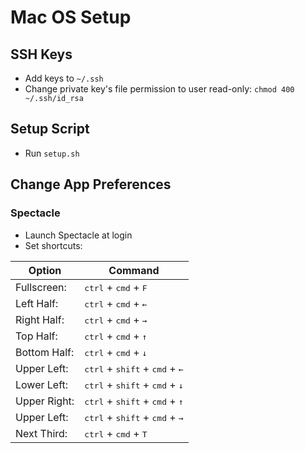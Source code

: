 # Mac OS Setup

## SSH Keys

* Add keys to `~/.ssh`
* Change private key's file permission to user read-only: `chmod 400 ~/.ssh/id_rsa`

## Setup Script

* Run `setup.sh`

## Change App Preferences

### Spectacle

* Launch Spectacle at login
* Set shortcuts:

| Option       | Command                                                                 |
| ------------ | ----------------------------------------------------------------------- |
| Fullscreen:  | <kbd>ctrl</kbd> + <kbd>cmd</kbd> + <kbd>F</kbd>                         |
| Left Half:   | <kbd>ctrl</kbd> + <kbd>cmd</kbd> + <kbd>&larr;</kbd>                    |
| Right Half:  | <kbd>ctrl</kbd> + <kbd>cmd</kbd> + <kbd>&rarr;</kbd>                    |
| Top Half:    | <kbd>ctrl</kbd> + <kbd>cmd</kbd> + <kbd>&uarr;</kbd>                    |
| Bottom Half: | <kbd>ctrl</kbd> + <kbd>cmd</kbd> + <kbd>&darr;</kbd>                    |
| Upper Left:  | <kbd>ctrl</kbd> + <kbd>shift</kbd> + <kbd>cmd</kbd> + <kbd>&larr;</kbd> |
| Lower Left:  | <kbd>ctrl</kbd> + <kbd>shift</kbd> + <kbd>cmd</kbd> + <kbd>&darr;</kbd> |
| Upper Right: | <kbd>ctrl</kbd> + <kbd>shift</kbd> + <kbd>cmd</kbd> + <kbd>&uarr;</kbd> |
| Upper Left:  | <kbd>ctrl</kbd> + <kbd>shift</kbd> + <kbd>cmd</kbd> + <kbd>&rarr;</kbd> |
| Next Third:  | <kbd>ctrl</kbd> + <kbd>cmd</kbd> + <kbd>T</kbd>                         |
